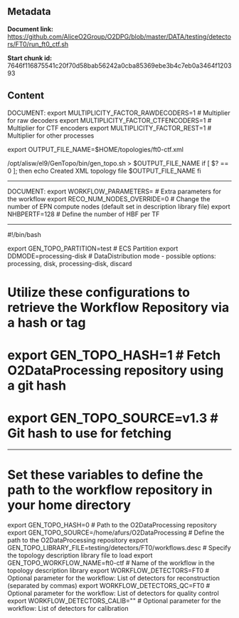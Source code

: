 ## Metadata

**Document link:** https://github.com/AliceO2Group/O2DPG/blob/master/DATA/testing/detectors/FT0/run_ft0_ctf.sh

**Start chunk id:** 7646f116875541c20f70d58bab56242a0cba85369ebe3b4c7eb0a3464f120393

## Content

DOCUMENT:
    export MULTIPLICITY_FACTOR_RAWDECODERS=1                             # Multiplier for raw decoders
export MULTIPLICITY_FACTOR_CTFENCODERS=1                             # Multiplier for CTF encoders
export MULTIPLICITY_FACTOR_REST=1                                    # Multiplier for other processes

export OUTPUT_FILE_NAME=$HOME/topologies/ft0-ctf.xml

/opt/alisw/el9/GenTopo/bin/gen_topo.sh > $OUTPUT_FILE_NAME
if [ $? == 0 ]; then
  echo Created XML topology file $OUTPUT_FILE_NAME
fi

---

DOCUMENT:
    export WORKFLOW_PARAMETERS=                                         # Extra parameters for the workflow
export RECO_NUM_NODES_OVERRIDE=0                                     # Change the number of EPN compute nodes (default set in description library file)
export NHBPERTF=128                                                  # Define the number of HBF per TF

---

#!/bin/bash

export GEN_TOPO_PARTITION=test                                         # ECS Partition
export DDMODE=processing-disk                                            # DataDistribution mode - possible options: processing, disk, processing-disk, discard

# Utilize these configurations to retrieve the Workflow Repository via a hash or tag
# export GEN_TOPO_HASH=1                                                # Fetch O2DataProcessing repository using a git hash
# export GEN_TOPO_SOURCE=v1.3                                           # Git hash to use for fetching

---

# Set these variables to define the path to the workflow repository in your home directory
export GEN_TOPO_HASH=0                                             # Path to the O2DataProcessing repository
export GEN_TOPO_SOURCE=/home/afurs/O2DataProcessing                 # Define the path to the O2DataProcessing repository
export GEN_TOPO_LIBRARY_FILE=testing/detectors/FT0/workflows.desc   # Specify the topology description library file to load
export GEN_TOPO_WORKFLOW_NAME=ft0-ctf                              # Name of the workflow in the topology description library
export WORKFLOW_DETECTORS=FT0                                       # Optional parameter for the workflow: List of detectors for reconstruction (separated by commas)
export WORKFLOW_DETECTORS_QC=FT0                                    # Optional parameter for the workflow: List of detectors for quality control
export WORKFLOW_DETECTORS_CALIB=""                                  # Optional parameter for the workflow: List of detectors for calibration